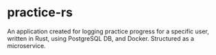 # practice-rs
An application created for logging practice progress for a specific user, written in Rust, using PostgreSQL DB, and Docker. Structured as a microservice.
